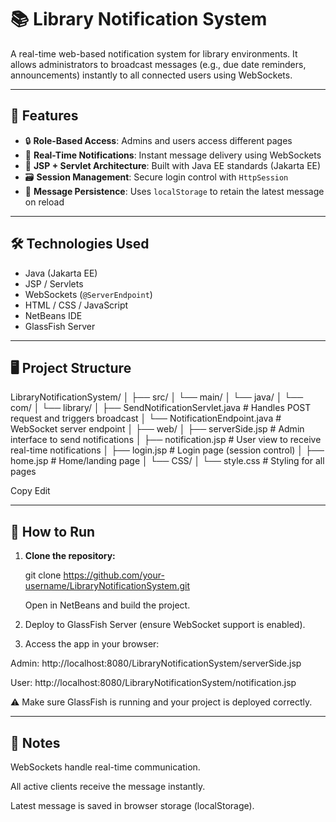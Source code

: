 # 📚 Library Notification System

A real-time web-based notification system for library environments. It allows administrators to broadcast messages (e.g., due date reminders, announcements) instantly to all connected users using WebSockets.

---

## 🚀 Features

- 🔒 **Role-Based Access**: Admins and users access different pages
- 💬 **Real-Time Notifications**: Instant message delivery using WebSockets
- 🧩 **JSP + Servlet Architecture**: Built with Java EE standards (Jakarta EE)
- 🗃 **Session Management**: Secure login control with `HttpSession`
- 💾 **Message Persistence**: Uses `localStorage` to retain the latest message on reload

---

## 🛠️ Technologies Used

- Java (Jakarta EE)
- JSP / Servlets
- WebSockets (`@ServerEndpoint`)
- HTML / CSS / JavaScript
- NetBeans IDE
- GlassFish Server

---

## 🖥️ Project Structure

LibraryNotificationSystem/
│
├── src/
│ └── main/
│ └── java/
│ └── com/
│ └── library/
│ ├── SendNotificationServlet.java # Handles POST request and triggers broadcast
│ └── NotificationEndpoint.java # WebSocket server endpoint
│
├── web/
│ ├── serverSide.jsp # Admin interface to send notifications
│ ├── notification.jsp # User view to receive real-time notifications
│ ├── login.jsp # Login page (session control)
│ ├── home.jsp # Home/landing page
│ └── CSS/
│ └── style.css # Styling for all pages

Copy
Edit


---

## 🧪 How to Run

1. **Clone the repository:**

   git clone https://github.com/your-username/LibraryNotificationSystem.git

   Open in NetBeans and build the project.

2. Deploy to GlassFish Server (ensure WebSocket support is enabled).

3. Access the app in your browser:

  Admin: http://localhost:8080/LibraryNotificationSystem/serverSide.jsp

  User: http://localhost:8080/LibraryNotificationSystem/notification.jsp

⚠️ Make sure GlassFish is running and your project is deployed correctly.

---

## 📌 Notes
WebSockets handle real-time communication.

All active clients receive the message instantly.

Latest message is saved in browser storage (localStorage).

